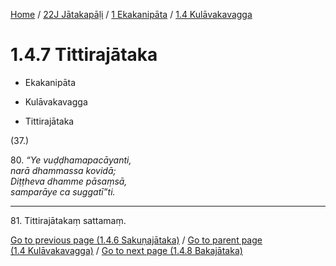 
[Home](/) / [22J Jātakapāḷi](../...md) / [1 Ekakanipāta](...md) / [1.4 Kulāvakavagga](../22J/1/1.4.md)

# 1.4.7 Tittirajātaka

* Ekakanipāta

* Kulāvakavagga

* Tittirajātaka

(37.)

80\. _“Ye vuḍḍhamapacāyanti,_  
_narā dhammassa kovidā;_  
_Diṭṭheva dhamme pāsaṃsā,_  
_samparāye ca suggatī”ti._  


---

81\. Tittirajātakaṃ sattamaṃ.



[Go to previous page (1.4.6 Sakuṇajātaka)](1.4.6.md) / [Go to parent page (1.4 Kulāvakavagga)](../22J/1/1.4.md) / [Go to next page (1.4.8 Bakajātaka)](1.4.8.md)


